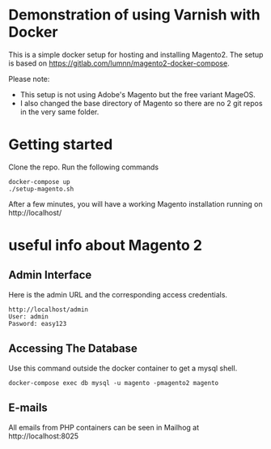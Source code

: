 # Demonstration of using Varnish with Docker

This is a simple docker setup for hosting and installing Magento2.
The setup is based on https://gitlab.com/lumnn/magento2-docker-compose.

Please note: 

- This setup is not using Adobe's Magento but the free variant MageOS.
- I also changed the base directory of Magento so there are no 2 git repos in the very same folder. 

# Getting started

Clone the repo.
Run the following commands

    docker-compose up
    ./setup-magento.sh

After a few minutes, you will have a working Magento installation running on http://localhost/

# useful info about Magento 2

## Admin Interface

Here is the admin URL and the corresponding access credentials.

    http://localhost/admin
    User: admin
    Pasword: easy123

## Accessing The Database

Use this command outside the docker container to get a mysql shell.

    docker-compose exec db mysql -u magento -pmagento2 magento

## E-mails

All emails from PHP containers can be seen in Mailhog at http://localhost:8025

